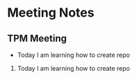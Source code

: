 # Meeting Notes 
## TPM Meeting
- Today I am learning how to create repo
1) Today I am learning how to create repo
